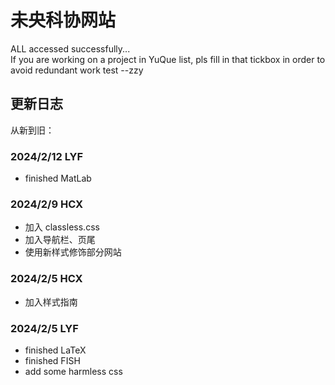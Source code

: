 # 未央科协网站

ALL accessed successfully...  
If you are working on a project in YuQue list, pls fill in that tickbox in order to avoid redundant work
test --zzy

## 更新日志

从新到旧：

### 2024/2/12 LYF

-   finished MatLab

### 2024/2/9 HCX

-   加入 classless.css
-   加入导航栏、页尾
-   使用新样式修饰部分网站

### 2024/2/5 HCX

-   加入样式指南

### 2024/2/5 LYF

-   finished LaTeX
-   finished FISH
-   add some harmless css
